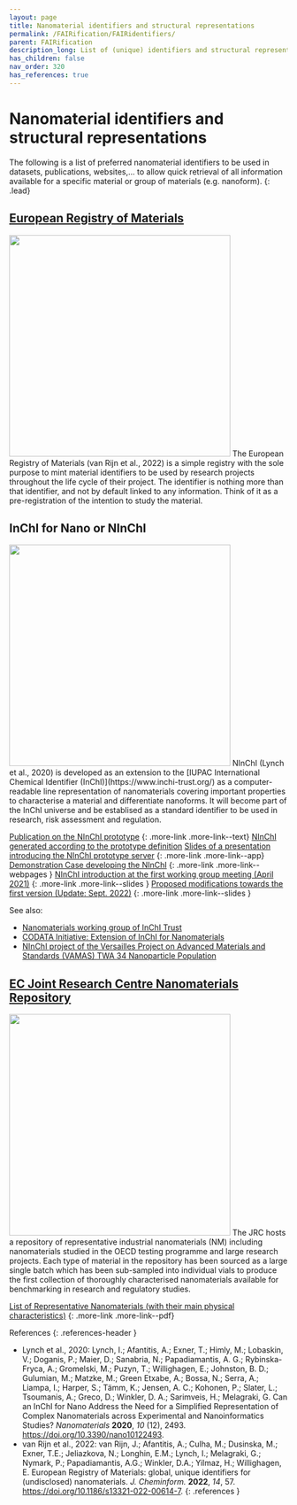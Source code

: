 ```yaml
---
layout: page
title: Nanomaterial identifiers and structural representations
permalink: /FAIRification/FAIRidentifiers/
parent: FAIRification
description_long: List of (unique) identifiers and structural representations used for nanomaterials
has_children: false
nav_order: 320
has_references: true
---
```


# Nanomaterial identifiers and structural representations
The following is a list of preferred nanomaterial identifiers to be used in datasets, publications, websites,... to allow quick retrieval of all information available for a specific material or group of materials (e.g. nanoform).
{: .lead}

## [European Registry of Materials](https://nanocommons.github.io/identifiers/)
<img src="{{ site.baseurl }}/images/FAIRification/ERM.webp" width="400" class="image--right" />
The European Registry of Materials (van Rijn et al., 2022) is a simple registry with the sole purpose to mint material identifiers to be used by research projects throughout the life cycle of their project. The identifier is nothing more than that identifier, and not by default linked to any information. Think of it as a pre-registration of the intention to study the material.

## InChI for Nano or NInChI
<img src="{{ site.baseurl }}/images/FAIRification/NInChI.png" width="400" class="image--right" />
NInChI (Lynch et al., 2020) is developed as an extension to the [IUPAC International Chemical Identifier (InChI)](https://www.inchi-trust.org/) as a computer-readable line representation of nanomaterials covering important properties to characterise a material and differentiate nanoforms. It will become part of the InChI universe and be establised as a standard identifier to be used in research, risk assessment and regulation.

[Publication on the NInChI prototype](https://www.mdpi.com/2079-4991/10/12/2493)
{: .more-link .more-link--text}
[NInChI generated according to the prototype definition](http://www.enaloscloud.novamechanics.com/nanocommons/NInChI/)
[Slides of a presentation introducing the NInChI prototype server]({{site.baseurl}}/presentations/FAIRification/NInChI-Server.pdf)
{: .more-link .more-link--app}
[Demonstration Case developing the NInChI]({{site.baseurl}}/demonstration-cases/NInChI-demonstration-case/)
{: .more-link .more-link--webpages }
[NInChI introduction at the first working group meeting (April 2021)]({{site.baseurl}}/presentations/FAIRification/NInChI-FirstWGMeeting.pdf)
{: .more-link .more-link--slides }
[Proposed modifications towards the first version (Update: Sept. 2022)]({{site.baseurl}}/presentations/FAIRification/NInChI-WG_20220920.pdf)
{: .more-link .more-link--slides }

See also:
- [Nanomaterials working group of InChI Trust](https://www.inchi-trust.org/inchi-working-groups/#nano)
- [CODATA Initiative: Extension of InChI for Nanomaterials](https://codata.org/initiatives/task-groups/extension-of-inchi-for-nanomaterials/)
- [NInChI project of the Versailles Project on Advanced Materials and Standards (VAMAS) TWA 34 Nanoparticle Population](http://www.vamas.org/twa34/index.html)

## [EC Joint Research Centre Nanomaterials Repository](https://joint-research-centre.ec.europa.eu/scientific-tools-and-databases/jrc-nanomaterials-repository_en)
<img src="{{ site.baseurl }}/images/FAIRification/JRC-Repository.png" width="400" class="image--right" />
The JRC hosts a repository of representative industrial nanomaterials (NM) including nanomaterials studied in the OECD testing programme and large research projects. Each type of material in the repository has been sourced as a large single batch which has been sub-sampled into individual vials to produce the first collection of thoroughly characterised nanomaterials available for benchmarking in research and regulatory studies. 

[List of Representative Nanomaterials (with their main physical characteristics)](https://joint-research-centre.ec.europa.eu/system/files/2016-06/JRC%2520Nanomaterials%2520Repository-List%2520of%2520Representative%2520Nanomaterials-201606.pdf)
{: .more-link .more-link--pdf}

References
{: .references-header }
- Lynch et al., 2020: Lynch, I.; Afantitis, A.; Exner, T.; Himly, M.; Lobaskin, V.; Doganis, P.; Maier, D.; Sanabria, N.; Papadiamantis, A. G.; Rybinska-Fryca, A.; Gromelski, M.; Puzyn, T.; Willighagen, E.; Johnston, B. D.; Gulumian, M.; Matzke, M.; Green Etxabe, A.; Bossa, N.; Serra, A.; Liampa, I.; Harper, S.; Tämm, K.; Jensen, A. C.; Kohonen, P.; Slater, L.; Tsoumanis, A.; Greco, D.; Winkler, D. A.; Sarimveis, H.; Melagraki, G. Can an InChI for Nano Address the Need for a Simplified Representation of Complex Nanomaterials across Experimental and Nanoinformatics Studies? <i>Nanomaterials</i> <b>2020</b>, <i>10</i> (12), 2493. <a href="https://doi.org/10.3390/nano10122493">https://doi.org/10.3390/nano10122493</a>.
- van Rijn et al., 2022: van Rijn, J.; Afantitis, A.; Culha, M.; Dusinska, M.; Exner, T.E.; Jeliazkova, N.; Longhin, E.M.; Lynch, I.; Melagraki, G.; Nymark, P.; Papadiamantis, A.G.; Winkler, D.A.; Yilmaz, H.; Willighagen, E. European Registry of Materials: global, unique identifiers for (undisclosed) nanomaterials. <i>J. Cheminform.</i> <b>2022</b>, <i>14</i>, 57. <a href="https://doi.org/10.1186/s13321-022-00614-7">https://doi.org/10.1186/s13321-022-00614-7</a>.
{: .references }
